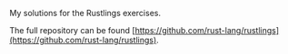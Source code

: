 My solutions for the Rustlings exercises.

The full repository can be found [https://github.com/rust-lang/rustlings](https://github.com/rust-lang/rustlings).
